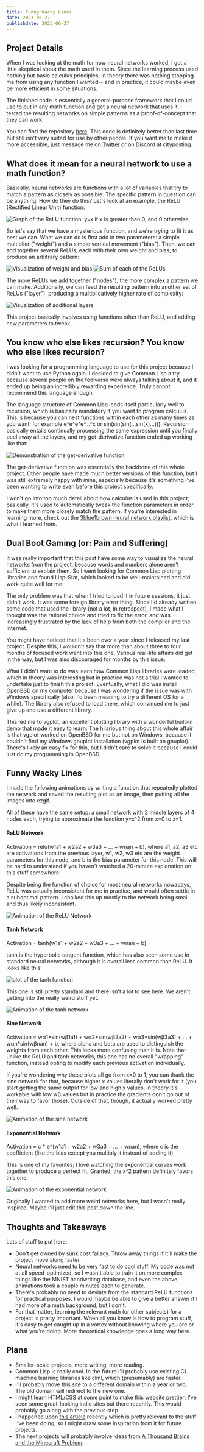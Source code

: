 ```yaml
---
title: Funny Wacky Lines
date: 2023-06-27
publishdate: 2023-06-27
---
```


## Project Details

When I was looking at the math for how neural networks worked, I got a little skeptical about the math used in them. Since the learning process used nothing but basic calculus principles, in theory there was nothing stopping me from using any function I wanted-- and in practice, it could maybe even be more efficient in some situations.

The finished code is essentially a general-purpose framework that I could use to put in any math function and get a neural network that uses it. I tested the resulting networks on simple patterns as a proof-of-concept that they can work.

You can find the repository [here](https://github.com/erin-online/lisp-neural). This code is definitely better than last time but still isn't very suited for use by other people. If you want me to make it more accessible, just message me on [Twitter](https://twitter.com/cityposting) or on Discord at cityposting.

## What does it mean for a neural network to use a math function?

Basically, neural networks are functions with a lot of variables that try to match a pattern as closely as possible. The specific pattern in question can be anything. How do they do this? Let's look at an example, the ReLU (Rectified Linear Unit) function:

![Graph of the ReLU function: y=x if x is greater than 0, and 0 otherwise.](img00_relu_function.png)

So let's say that we have a mysterious function, and we're trying to fit it as best we can. What we can do is first add in two parameters: a simple multiplier ("weight") and a simple vertical movement ("bias"). Then, we can add together several ReLUs, each with their own weight and bias, to produce an arbitrary pattern:

![Visualization of weight and bias](img01_weight_and_bias.png) ![Sum of each of the ReLUs](img09_relus_sum.png)

The more ReLUs we add together ("nodes"), the more complex a pattern we can make. Additionally, we can feed the resulting pattern into another set of ReLUs ("layer"), producing a multiplicatively higher rate of complexity:

![Visualization of additional layers](img02_layers.png)

This project basically involves using functions other than ReLU, and adding new parameters to tweak.

## You know who else likes recursion? You know who else likes recursion?

I was looking for a programming language to use for this project because I didn't want to use Python again. I decided to give Common Lisp a try because several people on the fediverse were always talking about it, and it ended up being an incredibly rewarding experience. Truly cannot recommend this language enough.

The language structure of Common Lisp lends itself particularly well to recursion, which is basically mandatory if you want to program calculus. This is because you can nest functions within each other as many times as you want; for example e^e^e^e^...^x or sin(sin(sin(...sin(x)...))). Recursion basically entails continually processing the same expression until you finally peel away all the layers, and my get-derivative function ended up working like that:

![Demonstration of the get-derivative function](img03_getderivative.png)

The get-derivative function was essentially the backbone of this whole project. Other people have made much better versions of this function, but I was still extremely happy with mine, especially because it's something I've been wanting to write even before this project specifically.

I won't go into too much detail about how calculus is used in this project; basically, it's used to automatically tweak the function parameters in order to make them more closely match the pattern. If you're interested in learning more, check out the [3blue1brown neural network playlist](https://www.youtube.com/playlist?list=PLZHQObOWTQDNU6R1_67000Dx_ZCJB-3pi), which is what I learned from.

## Dual Boot Gaming (or: Pain and Suffering)

It was really important that this post have some way to visualize the neural networks from the project, because words and numbers alone aren't sufficient to explain them. So I went looking for Common Lisp plotting libraries and found Lisp-Stat, which looked to be well-maintained and did work quite well for me.

The only problem was that when I tried to load it in future sessions, it just didn't work. It was some foreign library error thing. Since I'd already written some code that used the library (not a lot, in retrospect), I made what I thought was the rational choice and tried to fix the error, and was increasingly frustrated by the lack of help from both the compiler and the Internet.

You might have noticed that it's been over a year since I released my last project. Despite this, I wouldn't say that more than about three to four months of focused work went into this one. Various real-life affairs did get in the way, but I was also discouraged for months by this issue.

What I didn't want to do was learn how Common Lisp libraries were loaded, which in theory was interesting but in practice was not a trial I wanted to undertake just to finish this project. Eventually, what I did was install OpenBSD on my computer because I was wondering if the issue was with Windows specifically (also, I'd been meaning to try a different OS for a while). The library also refused to load there, which convinced me to just give up and use a different library.

This led me to vgplot, an excellent plotting library with a wonderful built-in demo that made it easy to learn. The hilarious thing about this whole affair is that vgplot worked on OpenBSD for me but not on Windows, because it couldn't find my Windows gnuplot installation (vgplot is built on gnuplot). There's likely an easy fix for this, but I didn't care to solve it because I could just do my programming in OpenBSD.

## Funny Wacky Lines

I made the following animations by writing a function that repeatedly plotted the network and saved the resulting plot as an image, then putting all the images into ezgif.

All of these have the same setup: a small network with 2 middle layers of 4 nodes each, trying to approximate the function y=x^2 from x=0 to x=1.

#### ReLU Network

Activation = relu(w1a1 + w2a2 + w3a3 + ... + wnan + b), where a1, a2, a3 etc are activations from the previous layer, w1, w2, w3 etc are the weight parameters for this node, and b is the bias parameter for this node. This will be hard to understand if you haven't watched a 20-minute explanation on this stuff somewhere.

Despite being the function of choice for most neural networks nowadays, ReLU was actually inconsistent for me in practice, and would often settle in a suboptimal pattern. I chalked this up mostly to the network being small and thus likely inconsistent.

![Animation of the ReLU Network](img04_relu_learning.gif)

#### Tanh Network

Activation = tanh(w1a1 + w2a2 + w3a3 + ... + wnan + b).

tanh is the hyperbolic tangent function, which has also seen some use in standard neural networks, although it is overall less common than ReLU. It looks like this:

![plot of the tanh function](img05_tanh_plot.png)

This one is still pretty standard and there isn't a lot to see here. We aren't getting into the really weird stuff yet.

![Animation of the tanh network](img06_tanh_learning.gif)

#### Sine Network

Activation = wα1\*sin(wβ1a1) + wα2\*sin(wβ2a2) + wα3\*sin(wβ3a3) + ... + wαn\*sin(wβnan) + b, where alpha and beta are used to distinguish the weights from each other. This looks more confusing than it is. Note that unlike the ReLU and tanh networks, this one has no overall "wrapping" function, instead opting to modify each previous activation individually.

If you're wondering why these plots all go from x=0 to 1, you can thank the sine network for that, because higher x values literally don't work for it (you start getting the same output for low and high x values, in theory it's workable with low wβ values but in practice the gradients don't go out of their way to favor those). Outside of that, though, it actually worked pretty well.

![Animation of the sine network](img07_sine_learning.gif)

#### Exponential Network

Activation = c \* e^(w1a1 + w2a2 + w3a3 + ... + wnan), where c is the coefficient (like the bias except you multiply it instead of adding it)

This is one of my favorites; I love watching the exponential curves work together to produce a perfect fit. Granted, the x^2 pattern definitely favors this one.

![Animation of the exponential network](img08_exponential_learning.gif)

Originally I wanted to add more weird networks here, but I wasn't really inspired. Maybe I'll just edit this post down the line.

## Thoughts and Takeaways

Lots of stuff to put here:

* Don't get owned by sunk cost fallacy. Throw away things if it'll make the project move along faster.
* Neural networks need to be very fast to do cool stuff. My code was not at all speed-optimized, so I wasn't able to train it on more complex things like the MNIST handwriting database, and even the above animations took a couple minutes each to generate.
* There's probably no need to deviate from the standard ReLU functions for practical purposes. I would maybe be able to give a better answer if I had more of a math background, but I don't.
* For that matter, learning the relevant math (or other subjects) for a project is pretty important. When all you know is how to program stuff, it's easy to get caught up in a vortex without knowing where you are or what you're doing. More theoretical knowledge goes a long way here.

## Plans

* Smaller-scale projects, more writing, more reading.
* Common Lisp is really cool. In the future I'll probably use existing CL machine learning libraries like clml, which (presumably) are faster.
* I'll probably move this site to a different domain within a year or two. The old domain will redirect to the new one.
* I might learn HTML/CSS at some point to make this website prettier; I've seen some great-looking indie sites out there recently. This would probably go along with the previous step.
* I happened upon [this article](https://arxiv.org/pdf/2304.06035.pdf) recently which is pretty relevant to the stuff I've been doing, so I might draw some inspiration from it for future projects.
* The next projects will probably involve ideas from [A Thousand Brains and the Minecraft Problem](../../writings/atb_and_the_minecraft_problem).